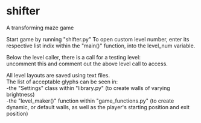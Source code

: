 # shifter
A transforming maze game

Start game by running "shifter.py" 
To open custom level number, enter its respective list indix within the "main()" function,
into the level_num variable.  

Below the level caller, there is a call for a testing level:  
uncomment this and comment out the above level call to access.  

All level layouts are saved using text files.  
The list of acceptable glyphs can be seen in:  
  -the "Settings" class within "library.py" (to create walls of varying brightness)  
  -the "level_maker()" function within "game_functions.py" (to create dynamic, or default walls,
                                          as well as the player's starting position and exit position)
                                          

